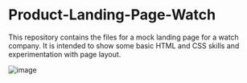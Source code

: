 # Product-Landing-Page-Watch
This repository contains the files for a mock landing page for a watch company. It is intended to show some basic HTML and CSS skills and experimentation with page layout.

![image](https://user-images.githubusercontent.com/96216965/151728670-d52add52-8384-4652-bd35-587b2c6d7f3b.png)
